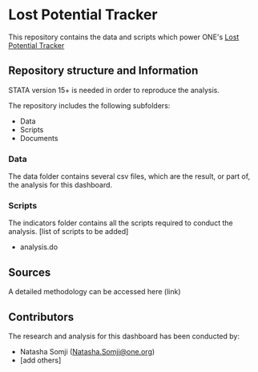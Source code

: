 # **Lost Potential Tracker**

This repository contains the data and scripts which power ONE's [Lost Potential Tracker](https://lostpotential.one.org/)

## Repository structure and Information

STATA version 15+ is needed in order to reproduce the analysis.  

The repository includes the following subfolders:

 - Data
 - Scripts
 - Documents

### Data
The data folder contains several csv files, which are the result, or part of, the analysis for this dashboard.

### Scripts
The indicators folder contains all the scripts required to conduct the analysis.
[list of scripts to be added]
 - analysis.do

## Sources
A detailed methodology can be accessed here (link)

## Contributors
The research and analysis for this dashboard has been conducted by:

 - Natasha Somji (Natasha.Somji@one.org)
 - [add others]